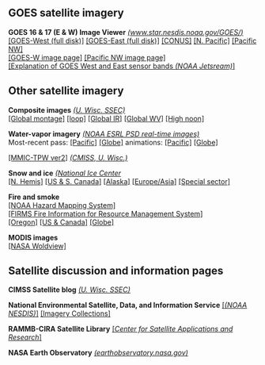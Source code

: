 ## GOES satellite imagery ##

**GOES 16 & 17 (E & W) Image Viewer** *[(www.star.nesdis.noaa.gov/GOES/)](https://www.star.nesdis.noaa.gov/GOES/index.php)*  
[[GOES-West (full disk)]](https://www.star.nesdis.noaa.gov/GOES/fulldisk_band.php?sat=G17&band=GEOCOLOR&length=127)
[[GOES-East (full disk)]](https://www.star.nesdis.noaa.gov/GOES/fulldisk_band.php?sat=G16&band=GEOCOLOR&length=12)
[[CONUS]](https://www.star.nesdis.noaa.gov/GOES/conus_band.php?sat=G16&band=GEOCOLOR&length=12)
[[N. Pacific]](https://www.star.nesdis.noaa.gov/GOES/sector_band.php?sat=G17&sector=np&band=GEOCOLOR&length=12)
[[Pacific NW]](https://www.star.nesdis.noaa.gov/GOES/sector_band.php?sat=G17&sector=pnw&band=GEOCOLOR&length=12)  
[[GOES-W image page]](https://www.star.nesdis.noaa.gov/GOES/fulldisk.php?sat=G17)
[[Pacific NW image page]](https://www.star.nesdis.noaa.gov/GOES/sector.php?sat=G17&sector=pnw)  
[[Explanation of GOES West and East sensor bands *(NOAA Jetsream)*]](https://www.noaa.gov/jetstream/satellites)  

## Other satellite imagery ##

**Composite images** *[(U. Wisc. SSEC)](https://www.ssec.wisc.edu/data/composites)*  
[[Global montage]](https://www.ssec.wisc.edu/data/comp/latest_cmoll.gif)
[[loop]](https://www.ssec.wisc.edu/data/composites/satsfctemp/animation/)
[[Global IR]](https://www.ssec.wisc.edu/data/comp/latest_moll.gif)
[[Global WV]](https://www.ssec.wisc.edu/data/comp/wv/LATEST_WV.gif)
[[High noon]](https://www.ssec.wisc.edu/data/comp/local_noon_latest.jpg)

**Water-vapor imagery** *[(NOAA ESRL PSD real-time images)](https://www.esrl.noaa.gov/psd/psd2/coastal/satres/realtime.html)*  
Most-recent pass:  [[Pacific]](http://www.esrl.noaa.gov/psd/psd2/coastal/satres/data/images/wx_cl/wvp/recent.png)
[[Globe]](http://www.esrl.noaa.gov/psd/psd2/coastal/satres/data/images/ssmis_iwv/global_iwv/recent_small.png)
animations:  [[Pacific]](https://www.esrl.noaa.gov/psd/psd2/coastal/satres/data/images/wx_cl/animate/psd_ssmi_anim.gif)
[[Globe]](https://www.esrl.noaa.gov/psd/psd2/coastal/satres/data/images/ssmis_iwv/animate/ssmis_anim_gl.gif)

[[MMIC-TPW ver2]](http://tropic.ssec.wisc.edu/real-time/mtpw2/product.php?color_type=tpw_nrl_colors&prod=global2&timespan=24hrs&anim=html5) [*(CMISS, U. Wisc.)*](https://cimss.ssec.wisc.edu)

**Snow and ice** *[(National Ice Center](https://usicecenter.gov/Products/ImsHome)*  
[[N. Hemis]](https://usicecenter.gov/pub/ims_nhemi.gif)
[[US & S. Canada]](https://usicecenter.gov/pub/ims_usa.gif)
[[Alaska]](https://usicecenter.gov/pub/ims_eurasia.gif)
[[Europe/Asia]](https://usicecenter.gov/pub/ims_eurasia.gif)
[[Special sector]](https://usicecenter.gov/pub/ims_afghan.gif)

**Fire and smoke**  
[[NOAA Hazard Mapping System]](https://www.ospo.noaa.gov/Products/land/hms.html)  
[[FIRMS Fire Information for Resource Management System]](https://firms.modaps.eosdis.nasa.gov/map/)  
[[Oregon]](https://firms.modaps.eosdis.nasa.gov/usfs/map/#d:24hrs;l:fires_all,earth;@-119.0,43.5,8.2z)
[[US & Canada]](https://firms.modaps.eosdis.nasa.gov/usfs/map/#d:24hrs;l:fires_all,earth;@-100.0,40.0,4.2z)
[[Globe]](https://firms.modaps.eosdis.nasa.gov/usfs/map/#d:24hrs;l:fires_all,earth;@-100.0,40.0,4.2z)  


**MODIS images**  
[[NASA Woldview]](https://worldview.earthdata.nasa.gov)

## Satellite discussion and information pages ##
 

**CIMSS Satellite blog** *[(U. Wisc. SSEC)](http://cimss.ssec.wisc.edu/goes/blog/)*

**National Environmental Satellite, Data, and Information Service**  [[*(NOAA NESDIS)*]](https://www.nesdis.noaa.gov) 
[[Imagery Collections]](https://www.nesdis.noaa.gov/real-time-imagery/imagery-collections)

**RAMMB-CIRA Satellite Library** [[*Center for Satellite Applications and Research*]](https://satlib.cira.colostate.edu/)

**NASA Earth Observatory** *[(earthobservatory.nasa.gov)](https://earthobservatory.nasa.gov)*




